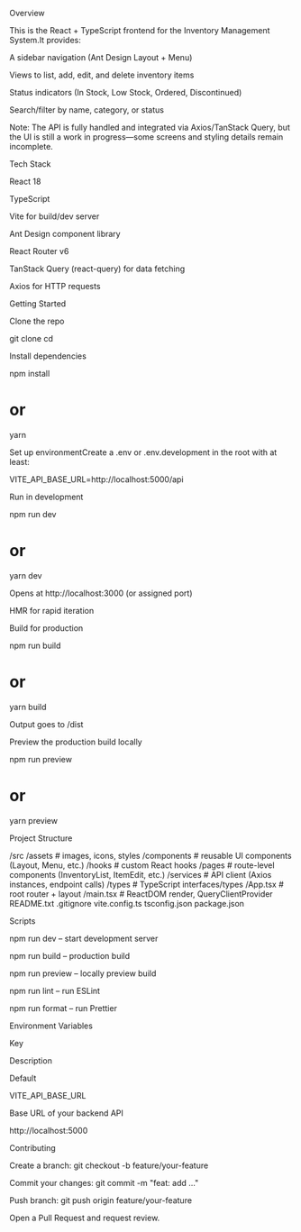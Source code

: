 Overview

This is the React + TypeScript frontend for the Inventory Management System.It provides:

A sidebar navigation (Ant Design Layout + Menu)

Views to list, add, edit, and delete inventory items

Status indicators (In Stock, Low Stock, Ordered, Discontinued)

Search/filter by name, category, or status

Note: The API is fully handled and integrated via Axios/TanStack Query, but the UI is still a work in progress—some screens and styling details remain incomplete.

Tech Stack

React 18

TypeScript

Vite for build/dev server

Ant Design component library

React Router v6

TanStack Query (react-query) for data fetching

Axios for HTTP requests

Getting Started

Clone the repo

git clone <your-frontend-repo-url>
cd <repo-folder>

Install dependencies

npm install
# or
yarn

Set up environmentCreate a .env or .env.development in the root with at least:

VITE_API_BASE_URL=http://localhost:5000/api

Run in development

npm run dev
# or
yarn dev

Opens at http://localhost:3000 (or assigned port)

HMR for rapid iteration

Build for production

npm run build
# or
yarn build

Output goes to /dist

Preview the production build locally

npm run preview
# or
yarn preview

Project Structure

/src
  /assets       # images, icons, styles
  /components   # reusable UI components (Layout, Menu, etc.)
  /hooks        # custom React hooks
  /pages        # route-level components (InventoryList, ItemEdit, etc.)
  /services     # API client (Axios instances, endpoint calls)
  /types        # TypeScript interfaces/types
  /App.tsx      # root router + layout
  /main.tsx     # ReactDOM render, QueryClientProvider
README.txt
.gitignore
vite.config.ts
tsconfig.json
package.json

Scripts

npm run dev – start development server

npm run build – production build

npm run preview – locally preview build

npm run lint – run ESLint

npm run format – run Prettier

Environment Variables

Key

Description

Default

VITE_API_BASE_URL

Base URL of your backend API

http://localhost:5000

Contributing

Create a branch: git checkout -b feature/your-feature

Commit your changes: git commit -m "feat: add …"

Push branch: git push origin feature/your-feature

Open a Pull Request and request review.
